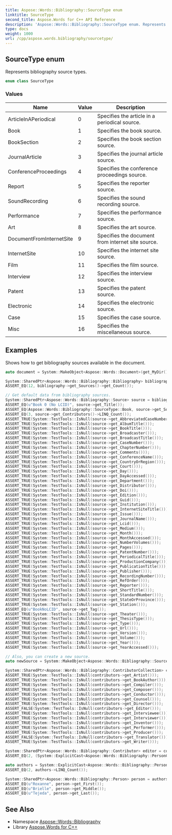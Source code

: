 ```yaml
---
title: Aspose::Words::Bibliography::SourceType enum
linktitle: SourceType
second_title: Aspose.Words for C++ API Reference
description: 'Aspose::Words::Bibliography::SourceType enum. Represents bibliography source types in C++.'
type: docs
weight: 1000
url: /cpp/aspose.words.bibliography/sourcetype/
---
```

## SourceType enum


Represents bibliography source types.

```cpp
enum class SourceType
```

### Values

| Name | Value | Description |
| --- | --- | --- |
| ArticleInAPeriodical | 0 | Specifies the article in a periodical source. |
| Book | 1 | Specifies the book source. |
| BookSection | 2 | Specifies the book section source. |
| JournalArticle | 3 | Specifies the journal article source. |
| ConferenceProceedings | 4 | Specifies the conference proceedings source. |
| Report | 5 | Specifies the reporter source. |
| SoundRecording | 6 | Specifies the sound recording source. |
| Performance | 7 | Specifies the performance source. |
| Art | 8 | Specifies the art source. |
| DocumentFromInternetSite | 9 | Specifies the document from internet site source. |
| InternetSite | 10 | Specifies the internet site source. |
| Film | 11 | Specifies the film source. |
| Interview | 12 | Specifies the interview source. |
| Patent | 13 | Specifies the patent source. |
| Electronic | 14 | Specifies the electronic source. |
| Case | 15 | Specifies the case source. |
| Misc | 16 | Specifies the miscellaneous source. |


## Examples



Shows how to get bibliography sources available in the document. 
```cpp
auto document = System::MakeObject<Aspose::Words::Document>(get_MyDir() + u"Bibliography sources.docx");

System::SharedPtr<Aspose::Words::Bibliography::Bibliography> bibliography = document->get_Bibliography();
ASSERT_EQ(12, bibliography->get_Sources()->get_Count());

// Get default data from bibliography sources.
System::SharedPtr<Aspose::Words::Bibliography::Source> source = bibliography->get_Sources()->LINQ_FirstOrDefault();
ASSERT_EQ(u"Book 0 (No LCID)", source->get_Title());
ASSERT_EQ(Aspose::Words::Bibliography::SourceType::Book, source->get_SourceType());
ASSERT_EQ(3, source->get_Contributors()->LINQ_Count());
ASSERT_TRUE(System::TestTools::IsNull(source->get_AbbreviatedCaseNumber()));
ASSERT_TRUE(System::TestTools::IsNull(source->get_AlbumTitle()));
ASSERT_TRUE(System::TestTools::IsNull(source->get_BookTitle()));
ASSERT_TRUE(System::TestTools::IsNull(source->get_Broadcaster()));
ASSERT_TRUE(System::TestTools::IsNull(source->get_BroadcastTitle()));
ASSERT_TRUE(System::TestTools::IsNull(source->get_CaseNumber()));
ASSERT_TRUE(System::TestTools::IsNull(source->get_ChapterNumber()));
ASSERT_TRUE(System::TestTools::IsNull(source->get_Comments()));
ASSERT_TRUE(System::TestTools::IsNull(source->get_ConferenceName()));
ASSERT_TRUE(System::TestTools::IsNull(source->get_CountryOrRegion()));
ASSERT_TRUE(System::TestTools::IsNull(source->get_Court()));
ASSERT_TRUE(System::TestTools::IsNull(source->get_Day()));
ASSERT_TRUE(System::TestTools::IsNull(source->get_DayAccessed()));
ASSERT_TRUE(System::TestTools::IsNull(source->get_Department()));
ASSERT_TRUE(System::TestTools::IsNull(source->get_Distributor()));
ASSERT_TRUE(System::TestTools::IsNull(source->get_Doi()));
ASSERT_TRUE(System::TestTools::IsNull(source->get_Edition()));
ASSERT_TRUE(System::TestTools::IsNull(source->get_Guid()));
ASSERT_TRUE(System::TestTools::IsNull(source->get_Institution()));
ASSERT_TRUE(System::TestTools::IsNull(source->get_InternetSiteTitle()));
ASSERT_TRUE(System::TestTools::IsNull(source->get_Issue()));
ASSERT_TRUE(System::TestTools::IsNull(source->get_JournalName()));
ASSERT_TRUE(System::TestTools::IsNull(source->get_Lcid()));
ASSERT_TRUE(System::TestTools::IsNull(source->get_Medium()));
ASSERT_TRUE(System::TestTools::IsNull(source->get_Month()));
ASSERT_TRUE(System::TestTools::IsNull(source->get_MonthAccessed()));
ASSERT_TRUE(System::TestTools::IsNull(source->get_NumberVolumes()));
ASSERT_TRUE(System::TestTools::IsNull(source->get_Pages()));
ASSERT_TRUE(System::TestTools::IsNull(source->get_PatentNumber()));
ASSERT_TRUE(System::TestTools::IsNull(source->get_PeriodicalTitle()));
ASSERT_TRUE(System::TestTools::IsNull(source->get_ProductionCompany()));
ASSERT_TRUE(System::TestTools::IsNull(source->get_PublicationTitle()));
ASSERT_TRUE(System::TestTools::IsNull(source->get_Publisher()));
ASSERT_TRUE(System::TestTools::IsNull(source->get_RecordingNumber()));
ASSERT_TRUE(System::TestTools::IsNull(source->get_RefOrder()));
ASSERT_TRUE(System::TestTools::IsNull(source->get_Reporter()));
ASSERT_TRUE(System::TestTools::IsNull(source->get_ShortTitle()));
ASSERT_TRUE(System::TestTools::IsNull(source->get_StandardNumber()));
ASSERT_TRUE(System::TestTools::IsNull(source->get_StateOrProvince()));
ASSERT_TRUE(System::TestTools::IsNull(source->get_Station()));
ASSERT_EQ(u"BookNoLCID", source->get_Tag());
ASSERT_TRUE(System::TestTools::IsNull(source->get_Theater()));
ASSERT_TRUE(System::TestTools::IsNull(source->get_ThesisType()));
ASSERT_TRUE(System::TestTools::IsNull(source->get_Type()));
ASSERT_TRUE(System::TestTools::IsNull(source->get_Url()));
ASSERT_TRUE(System::TestTools::IsNull(source->get_Version()));
ASSERT_TRUE(System::TestTools::IsNull(source->get_Volume()));
ASSERT_TRUE(System::TestTools::IsNull(source->get_Year()));
ASSERT_TRUE(System::TestTools::IsNull(source->get_YearAccessed()));

// Also, you can create a new source.
auto newSource = System::MakeObject<Aspose::Words::Bibliography::Source>(u"New source", Aspose::Words::Bibliography::SourceType::Misc);

System::SharedPtr<Aspose::Words::Bibliography::ContributorCollection> contributors = source->get_Contributors();
ASSERT_TRUE(System::TestTools::IsNull(contributors->get_Artist()));
ASSERT_TRUE(System::TestTools::IsNull(contributors->get_BookAuthor()));
ASSERT_TRUE(System::TestTools::IsNull(contributors->get_Compiler()));
ASSERT_TRUE(System::TestTools::IsNull(contributors->get_Composer()));
ASSERT_TRUE(System::TestTools::IsNull(contributors->get_Conductor()));
ASSERT_TRUE(System::TestTools::IsNull(contributors->get_Counsel()));
ASSERT_TRUE(System::TestTools::IsNull(contributors->get_Director()));
ASSERT_FALSE(System::TestTools::IsNull(contributors->get_Editor()));
ASSERT_TRUE(System::TestTools::IsNull(contributors->get_Interviewee()));
ASSERT_TRUE(System::TestTools::IsNull(contributors->get_Interviewer()));
ASSERT_TRUE(System::TestTools::IsNull(contributors->get_Inventor()));
ASSERT_TRUE(System::TestTools::IsNull(contributors->get_Performer()));
ASSERT_TRUE(System::TestTools::IsNull(contributors->get_Producer()));
ASSERT_FALSE(System::TestTools::IsNull(contributors->get_Translator()));
ASSERT_TRUE(System::TestTools::IsNull(contributors->get_Writer()));

System::SharedPtr<Aspose::Words::Bibliography::Contributor> editor = contributors->get_Editor();
ASSERT_EQ(2, (System::ExplicitCast<Aspose::Words::Bibliography::PersonCollection>(editor))->LINQ_Count());

auto authors = System::ExplicitCast<Aspose::Words::Bibliography::PersonCollection>(contributors->get_Author());
ASSERT_EQ(2, authors->LINQ_Count());

System::SharedPtr<Aspose::Words::Bibliography::Person> person = authors->idx_get(0);
ASSERT_EQ(u"Roxanne", person->get_First());
ASSERT_EQ(u"Brielle", person->get_Middle());
ASSERT_EQ(u"Tejeda", person->get_Last());
```

## See Also

* Namespace [Aspose::Words::Bibliography](../)
* Library [Aspose.Words for C++](../../)
